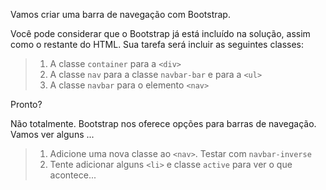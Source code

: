 Vamos criar uma barra de navegação com Bootstrap.

Você pode considerar que o Bootstrap já está incluído na solução, assim como o restante do HTML.
Sua tarefa será incluir as seguintes classes:

> 1. A classe `container` para a `<div>`
> 2. A classe `nav` para a classe `navbar-bar` e para a `<ul>`
> 3. A classe `navbar` para o elemento `<nav>`

Pronto?

Não totalmente. Bootstrap nos oferece opções para barras de navegação. Vamos ver alguns ...

> 1. Adicione uma nova classe ao `<nav>`. Testar com `navbar-inverse`
> 2. Tente adicionar alguns `<li>` e classe `active` para ver o que acontece...
